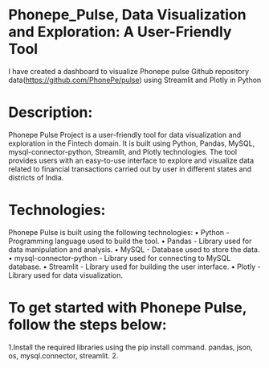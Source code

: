 # Phonepe_Pulse, Data Visualization and Exploration: A User-Friendly Tool
I have created a dashboard to visualize Phonepe pulse Github repository data(https://github.com/PhonePe/pulse) using Streamlit and Plotly in Python
# Description:
Phonepe Pulse Project is a user-friendly tool for data visualization and exploration in the Fintech domain. It is built using Python, Pandas, MySQL, mysql-connector-python, Streamlit, and Plotly technologies. The tool provides users with an easy-to-use interface to explore and visualize data related to financial transactions carried out by user in different states and districts of India.

# Technologies:
Phonepe Pulse is built using the following technologies: • Python - Programming language used to build the tool. • Pandas - Library used for data manipulation and analysis. • MySQL - Database used to store the data. • mysql-connector-python - Library used for connecting to MySQL database. • Streamlit - Library used for building the user interface. • Plotly - Library used for data visualization.

# To get started with Phonepe Pulse, follow the steps below:
1.Install the required libraries using the pip install command. pandas, json, os, mysql.connector, streamlit.
2.
